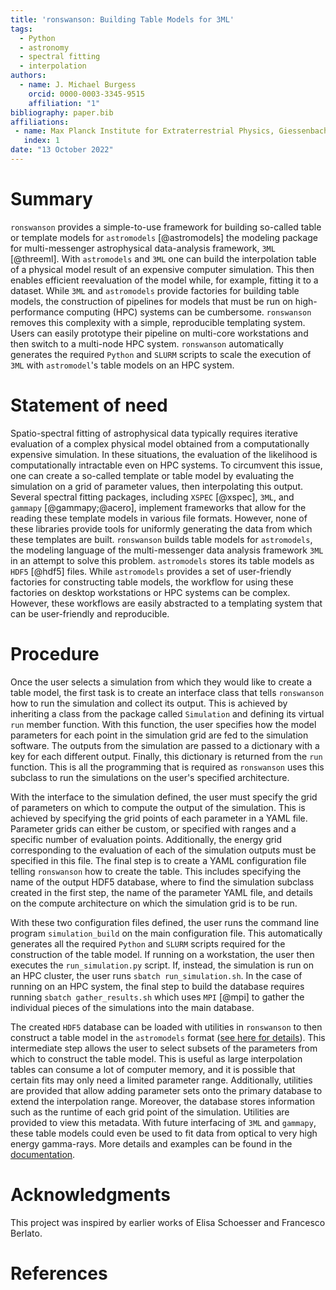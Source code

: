 ```yaml
---
title: 'ronswanson: Building Table Models for 3ML'
tags:
  - Python
  - astronomy
  - spectral fitting
  - interpolation
authors:
  - name: J. Michael Burgess
    orcid: 0000-0003-3345-9515
    affiliation: "1"
bibliography: paper.bib
affiliations:
 - name: Max Planck Institute for Extraterrestrial Physics, Giessenbachstrasse, 85748 Garching, Germany
   index: 1
date: "13 October 2022"
---
```


# Summary

`ronswanson` provides a simple-to-use framework for building so-called table or
template models for `astromodels` [@astromodels] the modeling package for
multi-messenger astrophysical data-analysis framework, `3ML` [@threeml]. With
`astromodels` and `3ML` one can build the interpolation table of a physical model
result of an expensive computer simulation. This then enables efficient
reevaluation of the model while, for example, fitting it to a
dataset. While `3ML` and `astromodels` provide factories for building table
models, the construction of pipelines for models that must be run on
high-performance computing (HPC) systems can be cumbersome. `ronswanson` removes
this complexity with a simple, reproducible templating system. Users can easily
prototype their pipeline on multi-core workstations and then switch to a
multi-node HPC system. `ronswanson` automatically generates the required
`Python` and `SLURM` scripts to scale the execution of `3ML` with `astromodel`'s
table models on an HPC system.



# Statement of need

Spatio-spectral fitting of astrophysical data typically requires iterative
evaluation of a complex physical model obtained from a computationally expensive
simulation. In these situations, the evaluation of the likelihood is computationally intractable
even on HPC systems. To circumvent this issue, one can create a so-called
template or table model by evaluating the simulation on a grid of
parameter values, then interpolating this output.
Several spectral fitting packages, including `XSPEC` [@xspec], `3ML`,
and `gammapy` [@gammapy;@acero], implement frameworks that allow for the reading these
template models in various file formats. However, none of these libraries provide
tools for uniformly generating the data from which these
templates are built. `ronswanson` builds table models for `astromodels`, the
modeling language of the multi-messenger data analysis framework `3ML` in an
attempt to solve this problem. `astromodels` stores its table models as
`HDF5` [@hdf5] files. While `astromodels` provides a set of user-friendly factories for
constructing table models, the workflow for using these factories on desktop
workstations or HPC systems can be complex. However, these workflows are easily
abstracted to a templating system that can be user-friendly and reproducible.


# Procedure

Once the user selects a simulation from which they would like to create a table
model, the first task is to create an interface class that tells `ronswanson`
how to run the simulation and collect its output. This is achieved by inheriting
a class from the package called `Simulation` and defining its virtual `run`
member function. With this function, the user specifies how the model parameters
for each point in the simulation grid are fed to the simulation software. The
outputs from the simulation are passed to a dictionary with a
key for each different output. Finally, this
dictionary is returned from the `run` function. This is all the programming that
is required as `ronswanson` uses this subclass to run the simulations on the
user's specified architecture.

With the interface to the simulation defined, the user must specify the grid of
parameters on which to compute the output of the simulation. This is achieved by
specifying the grid points of each parameter in a YAML file. Parameter grids can
either be custom, or specified with ranges and a specific number of evaluation
points. Additionally, the energy grid corresponding to the evaluation of each of
the simulation outputs must be specified in this file. The final step is to
create a YAML configuration file telling `ronswanson` how to create the
table. This includes specifying the name of the output HDF5 database, where to
find the simulation subclass created in the first step, the name of the
parameter YAML file, and details on the compute architecture on which the
simulation grid is to be run.

With these two configuration files defined, the user runs the command line
program `simulation_build` on the main configuration file. This automatically
generates all the required `Python` and `SLURM` scripts required for the
construction of the table model. If running on a workstation, the user then
executes the `run_simulation.py` script. If, instead, the simulation is run on
an HPC cluster, the user runs `sbatch run_simulation.sh`. In the case of running
on an HPC system, the final step to build the database requires running `sbatch
gather_results.sh` which uses `MPI` [@mpi] to gather the individual pieces of the
simulations into the main database.

The created `HDF5` database can be loaded with utilities in `ronswanson` to then
construct a table model in the `astromodels` format ([see here for
details](https://threeml.readthedocs.io/en/stable/notebooks/spectral_models.html#Template-(Table)-Models)). This
intermediate step allows the user to select subsets of the parameters from which
to construct the table model. This is useful as large interpolation tables can
consume a lot of computer memory, and it is possible that certain fits may only
need a limited parameter range. Additionally, utilities are provided that allow
adding parameter sets onto the primary database to extend the interpolation
range. Moreover, the database stores information such as the runtime of each
grid point of the simulation. Utilities are provided to view this
metadata. With future interfacing of `3ML` and `gammapy`, these table models could
even be used to fit data from optical to very high energy gamma-rays. More
details and examples can be found in the
[documentation](http://jmichaelburgess.com/ronswanson/index.html).

# Acknowledgments

This project was inspired by earlier works of Elisa Schoesser and Francesco
Berlato.

# References
